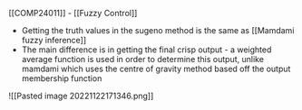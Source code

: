 [[COMP24011]] - [[Fuzzy Control]]

- Getting the truth values in the sugeno method is the same as [[Mamdami fuzzy inference]]
- The main difference is in getting the final crisp output - a weighted average function is used in order to determine this output, unlike mamdami which uses the centre of gravity method based off the output membership function

![[Pasted image 20221122171346.png]]